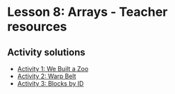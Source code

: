 # Lesson 8: Arrays - Teacher resources

## Activity solutions

* [Activity 1: We Built a Zoo](/courses/csintro/teacherzone/arrays/activity-1)
* [Activity 2: Warp Belt](/courses/csintro/teacherzone/arrays/activity-2)
* [Activity 3: Blocks by ID](/courses/csintro/teacherzone/arrays/activity-3)
